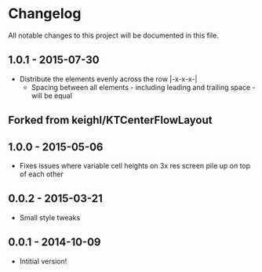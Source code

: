 # Changelog

All notable changes to this project will be documented in this file.

## 1.0.1 - 2015-07-30

* Distribute the elements evenly across the row |-x-x-x-|
  - Spacing between all elements - including leading and trailing space - will be equal

## Forked from keighl/KTCenterFlowLayout

## 1.0.0 - 2015-05-06

* Fixes issues where variable cell heights on 3x res screen pile up on top of each other

## 0.0.2 -  2015-03-21

* Small style tweaks

## 0.0.1 - 2014-10-09

* Intitial version!

